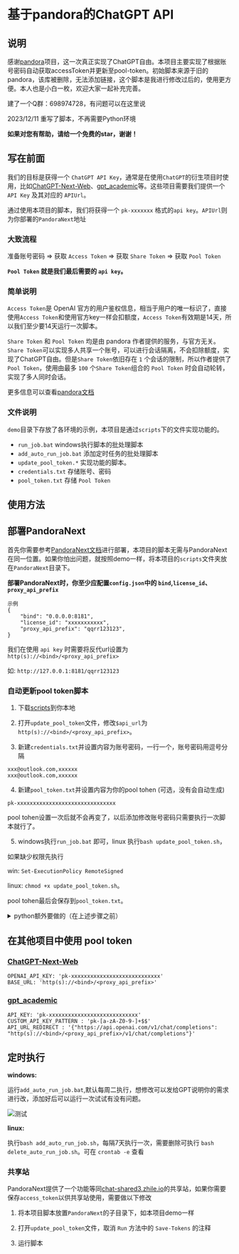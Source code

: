 # 基于pandora的ChatGPT API

## 说明

感谢[pandora](https://github.com/pandora-next)项目，这一次真正实现了ChatGPT自由。本项目主要实现了根据账号密码自动获取accessToken并更新至pool-token。初始脚本来源于旧的pandora，该库被删除，无法添加链接，这个脚本是我进行修改过后的，使用更方便。本人也是小白一枚，欢迎大家一起补充完善。

建了一个Q群：698974728，有问题可以在这里说

2023/12/11 重写了脚本，不再需要Python环境

**如果对您有帮助，请给一个免费的star，谢谢！**

## 写在前面

我们的目标是获得一个 `ChatGPT API Key`，通常是在使用`ChatGPT`的衍生项目时使用，比如[ChatGPT-Next-Web](https://github.com/Yidadaa/ChatGPT-Next-Web)、[gpt_academic](https://github.com/binary-husky/gpt_academic)等。这些项目需要我们提供一个 `API Key` 及其对应的 `APIUrl`。

通过使用本项目的脚本，我们将获得一个 `pk-xxxxxxx` 格式的`api key`。`APIUrl`则为你部署的`PandoraNext`地址

### 大致流程

准备账号密码 => 获取 `Access Token` => 获取 `Share Token` => 获取 `Pool Token`

**`Pool Token` 就是我们最后需要的 `api key`。**

### 简单说明

`Access Token`是 OpenAI 官方的用户鉴权信息，相当于用户的唯一标识了，直接使用`Access Token`和使用官方key一样会扣额度，`Access Token`有效期是14天，所以我们至少要14天运行一次脚本。

`Share Token` 和 `Pool Token` 均是由 pandora 作者提供的服务，与官方无关。`Share Token`可以实现多人共享一个账号，可以进行会话隔离，不会扣除额度，实现了ChatGPT自由。但是`Share Token`依旧存在 `1` 个会话的限制，所以作者提供了 `Pool Token`，使用由最多 `100` 个`Share Token`组合的 `Pool Token` 时会自动轮转，实现了多人同时会话。

更多信息可以查看[pandora文档](https://fakeopen.org/PandoraNext/)

### 文件说明

`demo`目录下存放了各环境的示例，本项目是通过`scripts`下的文件实现功能的。

- `run_job.bat` windows执行脚本的批处理脚本
- `add_auto_run_job.bat` 添加定时任务的批处理脚本
- `update_pool_token.*` 实现功能的脚本。
- `credentials.txt` 存储账号、密码
- `pool_token.txt` 存储 `Pool Token`

## 使用方法

## 部署PandoraNext

首先你需要参考[PandoraNext文档](https://fakeopen.org/PandoraNext/)进行部署，本项目的脚本无需与PandoraNext在同一位置。如果你怕出问题，就按照demo一样，将本项目的`scripts`文件夹放在`PandoraNext`目录下。

**部署PandoraNext时，你至少应配置`config.json`中的 `bind`,`license_id`、`proxy_api_prefix`**
```
示例
{
    "bind": "0.0.0.0:8181",
    "license_id": "xxxxxxxxxxx",
    "proxy_api_prefix": "qqrr123123",
}
```

我们在使用 `api key` 时需要将反代url设置为`http(s)://<bind>/<proxy_api_prefix>`

如: `http://127.0.0.1:8181/qqrr123123`

### 自动更新pool token脚本

1. 下载[scripts](https://github.com/mufeng510/Free-ChatGPT-API/tree/master/demo/)到你本地

2. 打开`update_pool_token`文件，修改`$api_url`为`http(s)://<bind>/<proxy_api_prefix>`。

3. 新建`credentials.txt`并设置内容为账号密码，一行一个，账号密码用逗号分隔

```
xxx@outlook.com,xxxxxx
xxx@outlook.com,xxxxxx
```

4. 新建`pool_token.txt`并设置内容为你的pool tohen (可选，没有会自动生成)

```
pk-xxxxxxxxxxxxxxxxxxxxxxxxxxxxxxx
```

pool tohen设置一次后就不会再变了，以后添加修改账号密码只需要执行一次脚本就行了。

5. windows执行`run_job.bat` 即可，linux 执行`bash update_pool_token.sh`，

如果缺少权限先执行

win: `Set-ExecutionPolicy RemoteSigned`

linux: `chmod +x update_pool_token.sh`。 

pool tohen最后会保存到`pool_token.txt`。

<details> <summary>python额外要做的（在上述步骤之前）</summary>

1. 安装python环境

方法一：下载[python](https://www.python.org/downloads/)安装并设置环境变量。

方法二：使用`miniconda`。

- 在终端中执行：
```
# 使用scoop安装miniconda3 (没有scoop请手动安装miniconda)
scoop install miniconda3
# 创建pandora专用的环境
conda create -n pool python=3.10
conda init bash
conda activate pool
```

-  打开`run_job.bat`，在`python update_pool_token.py`之前添加`call conda activate pool`
![conda](https://github.com/mufeng510/Free-ChatGPT-API/raw/master/images/5.png)

2. 安装依赖

```
pip install pandora-chatgpt
```
</details>

## 在其他项目中使用 pool token

### [ChatGPT-Next-Web](https://github.com/Yidadaa/ChatGPT-Next-Web)

```
OPENAI_API_KEY: 'pk-xxxxxxxxxxxxxxxxxxxxxxxxxxxx'
BASE_URL: 'http(s)://<bind>/<proxy_api_prefix>'
```

### [gpt_academic](https://github.com/binary-husky/gpt_academic)

```
API_KEY: 'pk-xxxxxxxxxxxxxxxxxxxxxxxxxxxx'
CUSTOM_API_KEY_PATTERN : 'pk-[a-zA-Z0-9-]+$$'
API_URL_REDIRECT : '{"https://api.openai.com/v1/chat/completions": "http(s)://<bind>/<proxy_api_prefix>/v1/chat/completions"}'
```

## 定时执行

**windows:**

运行`add_auto_run_job.bat`,默认每周二执行，想修改可以发给GPT说明你的需求进行改，添加好后可以运行一次试试有没有问题。

![测试](https://github.com/mufeng510/Free-ChatGPT-API/raw/master/images/4.png)

**linux:**

执行`bash add_auto_run_job.sh`，每隔7天执行一次，需要删除可执行 `bash delete_auto_run_job.sh`。可在 `crontab -e` 查看

### 共享站

PandoraNext提供了一个功能等同[chat-shared3.zhile.io](https://chat-shared3.zhile.io/)的共享站，如果你需要保存`access_token`以供共享站使用，需要做以下修改

1. 将本项目脚本放置`PandoraNext`的子目录下，如本项目demo一样

2. 打开`update_pool_token`文件，取消 `Run` 方法中的 `Save-Tokens` 的注释

3. 运行脚本